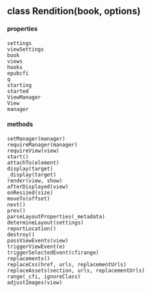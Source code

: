 ## class Rendition(book, options)
  #### properties
    settings
    viewSettings
    book
    views
    hooks 
    epubcfi
    q
    starting
    started
    ViewManager
    View
    manager
  #### methods
    setManager(manager)
    requireManager(manager)
    requireView(view)
    start()
    attachTo(element)
    display(target)
    _display(target)
    render(view, show)
    afterDisplayed(view)
    onResized(size)
    moveTo(offset)
    next()
    prev()
    parseLayoutProperties(_metadata)
    determineLayout(settings)
    reportLocation()
    destroy()
    passViewEvents(view)
    triggerViewEvent(e)
    triggerSelectedEvent(cfirange)
    replacements()
    replaceCss(href, urls, replacementUrls)
    replaceAssets(section, urls, replacementUrls)
    range(_cfi, ignoreClass)
    adjustImages(view)